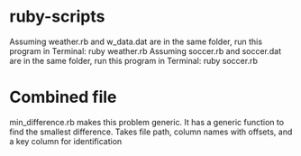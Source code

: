 # ruby-scripts
Assuming weather.rb and w_data.dat are in the same folder, run this program in Terminal: ruby weather.rb
Assuming soccer.rb and soccer.dat are in the same folder, run this program in Terminal: ruby soccer.rb

# Combined file
min_difference.rb makes this problem generic. It has a generic function to find the smallest difference.
Takes file path, column names with offsets, and a key column for identification
